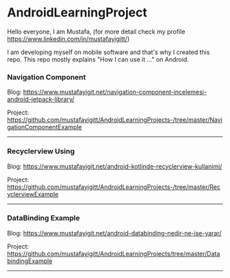 # AndroidLearningProject

Hello everyone, I am Mustafa, (for more detail check my profile https://www.linkedin.com/in/mustafayigitt/) 

I am developing myself on mobile software and that's why I created this repo. This repo mostly explains "How I can use it ..."  on Android.

### Navigation Component
   Blog: https://www.mustafayigit.net/navigation-component-incelemesi-android-jetpack-library/
  
   Project: https://github.com/mustafayigitt/AndroidLearningProjects-/tree/master/NavigationComponentExample
_______________________________________________________________________________________________________________________
### Recyclerview Using
   Blog: https://www.mustafayigit.net/android-kotlinde-recyclerview-kullanimi/
  
   Project: https://github.com/mustafayigitt/AndroidLearningProjects-/tree/master/RecyclerviewExample
_______________________________________________________________________________________________________________________
### DataBinding Example
   Blog: https://www.mustafayigit.net/android-databinding-nedir-ne-ise-yarar/
  
   Project: https://github.com/mustafayigitt/AndroidLearningProjects/tree/master/DatabindingExample
_______________________________________________________________________________________________________________________
